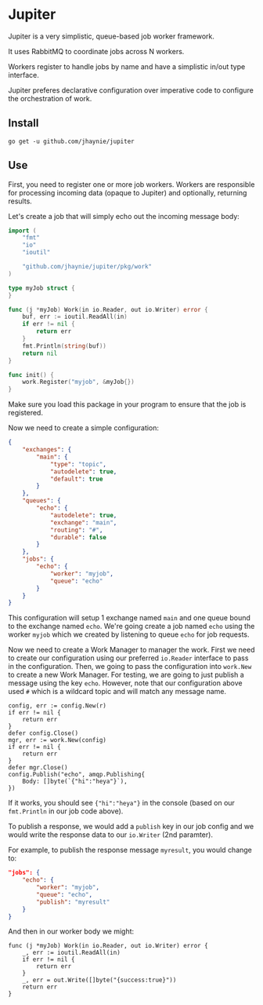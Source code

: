 # Jupiter

Jupiter is a very simplistic, queue-based job worker framework.

It uses RabbitMQ to coordinate jobs across N workers.

Workers register to handle jobs by name and have a simplistic in/out type interface.

Jupiter preferes declarative configuration over imperative code to configure the orchestration of work.

## Install

```shell
go get -u github.com/jhaynie/jupiter
```

## Use

First, you need to register one or more job workers.  Workers are responsible for processing incoming data (opaque to Jupiter) and optionally, returning results.

Let's create a job that will simply echo out the incoming message body:

```go
import (
	"fmt"
	"io"
	"ioutil"

	"github.com/jhaynie/jupiter/pkg/work"
)

type myJob struct {
}

func (j *myJob) Work(in io.Reader, out io.Writer) error {
	buf, err := ioutil.ReadAll(in)
	if err != nil {
		return err
	}
	fmt.Println(string(buf))
	return nil
}

func init() {
	work.Register("myjob", &myJob{})
}
```

Make sure you load this package in your program to ensure that the job is registered.

Now we need to create a simple configuration:

```json
{
	"exchanges": {
		"main": {
			"type": "topic",
			"autodelete": true,
			"default": true
		}
	},
	"queues": {
		"echo": {
			"autodelete": true,
			"exchange": "main",
			"routing": "#",
			"durable": false
		}
	},
	"jobs": {
		"echo": {
			"worker": "myjob",
			"queue": "echo"
		}
	}
}
```

This configuration will setup 1 exchange named `main` and one queue bound to the exchange named `echo`.  We're going create a job named `echo` using the worker `myjob` which we created by listening to queue `echo` for job requests.

Now we need to create a Work Manager to manager the work.  First we need to create our configuration using our preferred `io.Reader` interface to pass in the configuration.  Then, we going to pass the configuration into `work.New` to create a new Work Manager.  For testing, we are going to just publish a message using the key `echo`. However, note that our configuration above used `#` which is a wildcard topic and will match any message name.

```golang
config, err := config.New(r)
if err != nil {
	return err
}
defer config.Close()
mgr, err := work.New(config)
if err != nil {
	return err
}
defer mgr.Close()
config.Publish("echo", amqp.Publishing{
	Body: []byte(`{"hi":"heya"}`),
})
```

If it works, you should see `{"hi":"heya"}` in the console (based on our `fmt.Println` in our job code above).

To publish a response, we would add a `publish` key in our job config and we would write the response data to our `io.Writer` (2nd paramter).

For example, to publish the response message `myresult`, you would change to:

```json
"jobs": {
	"echo": {
		"worker": "myjob",
		"queue": "echo",
		"publish": "myresult"
	}
}
```

And then in our worker body we might:

```golang
func (j *myJob) Work(in io.Reader, out io.Writer) error {
	_, err := ioutil.ReadAll(in)
	if err != nil {
		return err
	}
	_, err = out.Write([]byte("{success:true}"))
	return err
}
```

